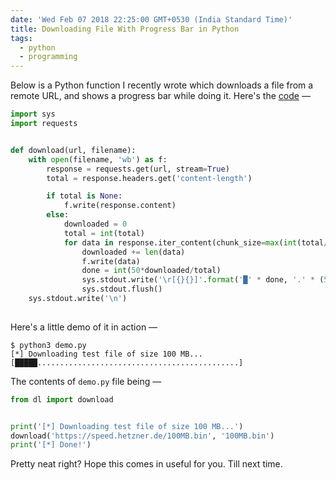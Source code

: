 ```yaml
---
date: 'Wed Feb 07 2018 22:25:00 GMT+0530 (India Standard Time)'
title: Downloading File With Progress Bar in Python
tags:
  - python
  - programming
---
```


Below is a Python function I recently wrote which downloads a file from a remote URL, and shows a progress bar while doing it. Here's the [code](https://gist.github.com/SkullTech/4510a5613c9aae89105fd1b6c424d0a0) —

```python
import sys
import requests


def download(url, filename):
    with open(filename, 'wb') as f:
        response = requests.get(url, stream=True)
        total = response.headers.get('content-length')

        if total is None:
            f.write(response.content)
        else:
            downloaded = 0
            total = int(total)
            for data in response.iter_content(chunk_size=max(int(total/1000), 1024*1024)):
                downloaded += len(data)
                f.write(data)
                done = int(50*downloaded/total)
                sys.stdout.write('\r[{}{}]'.format('█' * done, '.' * (50-done)))
                sys.stdout.flush()
    sys.stdout.write('\n')
    
```

Here's a little demo of it in action —

```console
$ python3 demo.py
[*] Downloading test file of size 100 MB...
[█████.............................................]
```

The contents of `demo.py` file being —

```python
from dl import download


print('[*] Downloading test file of size 100 MB...')
download('https://speed.hetzner.de/100MB.bin', '100MB.bin')
print('[*] Done!')
```

Pretty neat right? Hope this comes in useful for you. Till next time.

